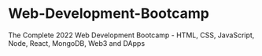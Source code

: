 # Web-Development-Bootcamp
The Complete 2022 Web Development Bootcamp - HTML, CSS, JavaScript, Node, React, MongoDB, Web3 and DApps

